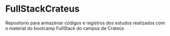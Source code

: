 # FullStackCrateus
Repositorio para armazenar códigos e registros dos estudos realizados com o material do bootcamp FullStack do campus de Crateús
